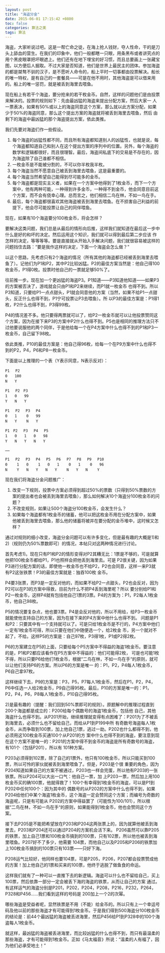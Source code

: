 ```yaml
---
layout: post
title: "海盗分金"
date: 2015-06-01 17:15:42 +0800
toc: false
categories: 算法之美
tags: 算法
---
```


海盗，大家听说过吧。这是一帮亡命之徒，在海上抢人钱财，夺人性命，干的是刀头上舔血的营生。在我们的印象中，他们一般都瞎一只眼，用条黑布或者讲究点的 用个黑皮眼罩把坏眼遮上。他们还有在地下埋宝的好习惯，而且总要画上一张藏宝图，以方便后人掘取。不过大家是否知道，他们是世界上最民主的团体。参加海盗 的都是桀骜不驯的汉子，是不愿听人命令的，船上平时一切事都由投票解决。船长的唯一特权，是有自己的一套餐具——可是在他不用时，其他海盗是可以借来用 的。船上的唯一惩罚，就是被丢到海里去喂鱼。

现在船上有若干个海盗，要分抢来的若干枚金币。自然，这样的问题他们是由投票来解决的。投票的规则如下：先由最凶猛的海盗来提出分配方案，然后大家一 人一票表决，如果有50%或以上的海盗同意这个方案，那么就以此方案分配，如果少于50%的海盗同意，那么这个提出方案的海盗就将被丢到海里去喂鱼，然后 由剩下的海盗中最凶猛的那个海盗提出方案，依此类推。<!--more-->

我们先要对海盗们作一些假设。

1. 每个海盗的凶猛性都不同，而且所有海盗都知道别人的凶猛性，也就是说，每个海盗都知道自己和别人在这个提出方案的序列中的位置。另外，每个海盗的数学和逻辑都很好，而且很理智。最后，海盗间私底下的交易是不存在的，因为海盗除了自己谁都不相信。
2. 一枚金币是不能被分割的，不可以你半枚我半枚。
3. 每个海盗当然不愿意自己被丢到海里去喂鱼，这是最重要的。
4. 每个海盗当然希望自己能得到尽可能多的金币。
5. 每个海盗都是现实主义者，如果在一个方案中他得到了1枚金币，而下一个方案中，他有两种可能，一种得到许多金币，一种得不到金币，他会同意目前这个方案，而不会有侥幸心理。总而言之，他们相信二鸟在林，不如一鸟在手。
6. 最后，每个海盗都很喜欢其他海盗被丢到海里去喂鱼。在不损害自己利益的前提下，他会尽可能投票让自己的同伴喂鱼。

现在，如果有10个海盗要分100枚金币，将会怎样？

要解决这类问题，我们总是从最后的情形向后推，这样我们就知道在最后这一步中什么是好的和坏的决定。然后运用这个知识，我们就可以得到最后第二步应该 作怎样的决定，等等等等。要是直接就从开始入手解决问题，我们就很容易被这样的问题挡住去路：“要是我作这样的决定，下面一个海盗会怎么做？”

以这个思路，先考虑只有2个海盗的情况（所有其他的海盗都已经被丢到海里去喂鱼了）。记他们为P1和P2，其中P2比较凶猛。P2的最佳方案当然是：他自己得100枚金币，P1得0枚。投票时他自己的一票就足够50%了。

往前推一步。现在加一个更凶猛的海盗P3。P1知道——P3知道他知道——如果P3的方案被否决了，游戏就会只由P1和P2来继续，而P1就一枚金币 也得不到。所以P3知道，只要给P1一点点甜头，P1就会同意他的方案（当然，如果不给P1一点甜头，反正什么也得不到，P1宁可投票让P3去喂鱼）。所 以P3的最佳方案是：P1得1枚，P2什么也得不到，P3得99枚。

P4的情况差不多。他只要得两票就可以了，给P2一枚金币就可以让他投票赞同这个方案，因为在接下来P3的方案中P2什么也得不到。P5也是相同的推理方法只不过他要说服他的两个同伴，于是他给每一个在P4方案中什么也得不到的P1和P3一枚金币，自己留下98枚。

依此类推，P10的最佳方案是：他自己得96枚，给每一个在P9方案中什么也得不到的P2，P4，P6和P8一枚金币。

下面是以上推理的一个表（Y表示同意，N表示反对）：

```
P1　 P2
0　　100
N　　Y

P1　 P2　P3
1　　0　　99
Y　　N　　Y

P1　 P2　 P3　 P4
0　　1　　 0　　99
N　　Y　　 N　　Y

P1　P2　 P3　 P4　 P5
1　　0　　1　　0　　98
Y　　N　　Y　　N　　Y

……

P1　 P2　 P3　 P4　 P5　 P6　 P7　 P8　 P9　 P10
0　　 1　　0　　 1　　0　　1　　 0　　1　　 0　　96
N　　 Y　　N　　Y　　N　　Y　　 N　　Y　　N　 　Y
```

现在我们将海盗分金问题推广：

1. 改变一下规则，投票中方案必须得到超过50%的票数（只得到50%票数的方案的提出者也会被丢到海里去喂鱼），那么如何解决10个海盗分100枚金币的问题？
2. 不改变规则，如果让500个海盗分100枚金币，会发生什么？
3. 如果每个海盗都有1枚金币的储蓄，他可以把这枚金币用在分配方案中，如果他被丢到海里去喂鱼，那么他的储蓄将被并在要分配的金币堆中，这时候又怎样？

通过对规则的细小改变，海盗分金问题可以有许多变化，但是最有趣的大概是1)和2)（规则仍为50%票数即可）的情况，本帖只对这两种情况进行讨论。

首先考虑1)。现在只有P1和P2的情形变得对P2其糟无比：1票是不够的，可是就算他把100枚金币都给P1，P1也照样会把他丢到海里去。可是 P2很关键，因为如果P3进行分配方案的话，即使他一枚金币也不给P2，P2也会同意，这样一来P3就有P2这张铁票！P3的最佳方案就是：独吞100枚 金币。

P4要3张票，而P3是一定反对他的，而如果不给P2一点甜头，P2也会反对，因为P2可以在P3的方案中得救，目前为什么不把P4丢到海里呢？所以 要分别给P1和P2一枚金币，这样P4就有包括他自己1票的3票。P4的方案为：P1，P2每人1枚金币，他自己98枚。

P5的情况要复杂点，他也要3票。P4是会反对他的，所以不用给，给P3一枚金币就能使他支持自己的方案，因为在接下来的P4方案中他什么也得不到。 问题是P1和P2：只要其中有一个支持就可以了。可是只给1枚金币是不行的，P4方案中他们一定有1枚金币可得，所以只要在他们中随便选一个，给2枚金 币，另一个就对不起了，不给。这样P5的方案是：自己97枚，P3得1枚，P1或P2得2枚。

P6的方案建立在P5的上面，只要给每个P5方案中不得益的海盗1枚金币。要注意的是，P1和P2都应该看作在P5方案中不得益的：他们可能得2枚， 可是也可能1枚不得，所以只要P6给他们1枚金币，根据“二鸟在林，不如一鸟在手“的原则，就可以让他们支持P6的方案。所以P6的方案是唯一 的：P1，P2，P4每人1枚金币，P6自己拿97枚。

这样继续下去，P9的方案是：P3，P5，P7每人1枚金币，然后在P1，P2，P4，P6中任选一人给2枚金币，P9自己得95枚。最后，P10的方案是唯一的：P1，P2，P4，P6，P8每人1枚金币，P10自己得95枚。

2)是最有趣的（提醒：我们回到50%票即可的规则）。原题解中的推理过程直到200个海盗都是成立的：P200给每个偶数号的海盗1枚金币，包括他 自己，其他海盗什么也得不到。从P201开始，继续推理就变得有点困难了：P201为了不被丢到海里去，必须什么也不留给自己，而给从P1到P199中所 有奇数号海盗每人1枚金币，从而争取到100票，加上他自己1票，逃过一劫。P202也什么都得不到，他必须用这100枚金币买通100个从P201的方 案中什么也得不到的海盗，要注意到现在这个方案不是唯一的：P201的方案中得不到金币的海盗是所有奇数号的海盗，有101个（包括P201），所以有 101种方案。

P203必须得到102票，除了自己的1票外，他只有100枚金币，所以只能买到100票，所以可怜的家伙就被丢到海里喂鱼了。但是，P203是个很 重要的角色，因为P204知道如果自己的方案不被通过，P203也一样会完蛋，所以他有P203的一张铁票。所以P204可以大出一口气：他自己一票，加 上P203一票，然后加上用100枚金币买的确100票，他就得救了！100个有幸得到1枚金币的海盗，可以是P1到P202中任何100个：因为其中的 偶数号的从P202的方案中什么也得不到，如果P204给他们中某个海盗1枚金币，这个海盗一定会赞同这个方案；而编号为奇数的海盗呢，只是有可能从 P202的方案中得益罢了（可能性为100/101），所以根据“二鸟在林，不如一鸟在手“的原则，如果能得到1枚金币，他也会赞同这个方案。

接下去P205是不能把希望放在P203和P204这两张票上的，因为就算他被丢到海里去，P203和P204还可以通过P204的方案机会活下来。 P206虽然可以靠P205的铁票，加上自己1票和100枚金币搞到的100票，只有102票，所以他也被丢到海里喂鱼。P207好不了多少，他需要 104票，而他自己以及P205和P206的铁票加上100枚金币搞到的100票只有103票——只好下海。

P208运气比较好，他同样也要104票，可是P205，P206，P207都会投票赞成他的方案！加上他自己的1票和买来的100票，他终于逃脱了做鱼食的命运。

这样我们就有了一种可以一直推下去的新逻辑。海盗可以什么也不留给自己，买上100票，然后依靠一部分一定会被丢下海的海盗的铁票，从而让自己的方案 通过。有这样运气的海盗分别是P201，P202，P204，P208，P216，P232，P264，P328和P456……我们看到这样的号码是 200加上一个2的次幂。

哪些海盗是受益者呢，显然铁票是不用（不能）给金币的。所以只有上一个幸运号码及他以前的那些海盗才有可能得到1枚金币。于是我们得到500海盗分100枚金币的结论是：前44个最凶猛的海盗被丢进海里，然后P456给P1到P328中的100个海盗每人1枚金币。

就这样，最凶猛的海盗被丢进海里，而比较凶猛的什么也得不到，而只有最温柔的那些海盗，才有可能得到1枚金币。正如《马太福音》所说：“温柔的人有福了，因为他们必承受地土！”

